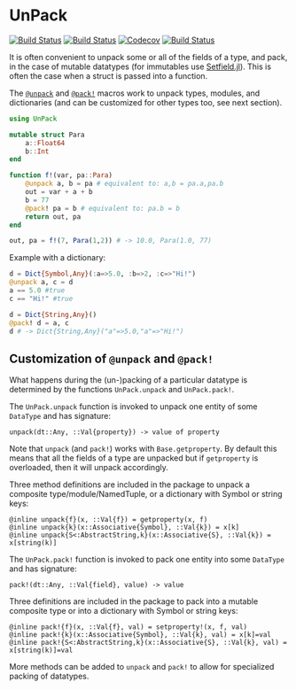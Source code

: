 # UnPack

[![Build Status](https://travis-ci.com/mauro3/UnPack.jl.svg?branch=master)](https://travis-ci.com/mauro3/UnPack.jl)
[![Build Status](https://ci.appveyor.com/api/projects/status/github/mauro3/UnPack.jl?svg=true)](https://ci.appveyor.com/project/mauro3/UnPack-jl)
[![Codecov](https://codecov.io/gh/mauro3/UnPack.jl/branch/master/graph/badge.svg)](https://codecov.io/gh/mauro3/UnPack.jl)
[![Build Status](https://api.cirrus-ci.com/github/mauro3/UnPack.jl.svg)](https://cirrus-ci.com/github/mauro3/UnPack.jl)


It is often convenient to unpack some or all of the fields of a type,
and pack, in the case of mutable datatypes (for immutables use
[Setfield.jl](https://github.com/jw3126/Setfield.jl)). This is often
the case when a struct is passed into a function.

The [`@unpack`](@ref) and [`@pack!`](@ref) macros work to unpack
types, modules, and dictionaries (and can be customized for other
types too, see next section).

```julia
using UnPack

mutable struct Para
    a::Float64
    b::Int
end

function f!(var, pa::Para)
    @unpack a, b = pa # equivalent to: a,b = pa.a,pa.b
    out = var + a + b
    b = 77
    @pack! pa = b # equivalent to: pa.b = b
    return out, pa
end

out, pa = f!(7, Para(1,2)) # -> 10.0, Para(1.0, 77)
```

Example with a dictionary:

```julia
d = Dict{Symbol,Any}(:a=>5.0, :b=>2, :c=>"Hi!")
@unpack a, c = d
a == 5.0 #true
c == "Hi!" #true

d = Dict{String,Any}()
@pack! d = a, c
d # -> Dict{String,Any}("a"=>5.0,"a"=>"Hi!")
```

## Customization of `@unpack` and `@pack!`

What happens during the (un-)packing of a particular datatype is
determined by the functions `UnPack.unpack` and `UnPack.pack!`.

The `UnPack.unpack` function is invoked to unpack one entity of some
`DataType` and has signature:

`unpack(dt::Any, ::Val{property}) -> value of property`

Note that `unpack` (and `pack!`) works with `Base.getproperty`.  By
default this means that all the fields of a type are unpacked but if
`getproperty` is overloaded, then it will unpack accordingly.

Three method definitions are included in the package to unpack a
composite type/module/NamedTuple, or a dictionary with Symbol or
string keys:
```
@inline unpack{f}(x, ::Val{f}) = getproperty(x, f)
@inline unpack{k}(x::Associative{Symbol}, ::Val{k}) = x[k]
@inline unpack{S<:AbstractString,k}(x::Associative{S}, ::Val{k}) = x[string(k)]
```

The `UnPack.pack!` function is invoked to pack one entity into some
`DataType` and has signature:

`pack!(dt::Any, ::Val{field}, value) -> value`

Three definitions are included in the package to pack into a mutable composite
type or into a dictionary with Symbol or string keys:
```
@inline pack!{f}(x, ::Val{f}, val) = setproperty!(x, f, val)
@inline pack!{k}(x::Associative{Symbol}, ::Val{k}, val) = x[k]=val
@inline pack!{S<:AbstractString,k}(x::Associative{S}, ::Val{k}, val) = x[string(k)]=val
```

More methods can be added to `unpack` and `pack!` to allow for
specialized packing of datatypes.
